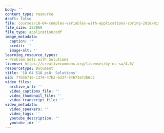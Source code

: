 ```yaml
---
body: ''
content_type: resource
draft: false
file: courses/18-04-complex-variables-with-applications-spring-2018/mit18_04_s18_pset08_sol.pdf
file_size: 327869
file_type: application/pdf
image_metadata:
  caption: ''
  credit: ''
  image-alt: ''
learning_resource_types:
- Problem Sets with Solutions
license: https://creativecommons.org/licenses/by-nc-sa/4.0/
resourcetype: Document
title: '18.04 S18 ps8: Solutions'
uid: 77bb6716-1374-47b2-b337-84671e73b6c2
video_files:
  archive_url: ''
  video_captions_file: ''
  video_thumbnail_file: ''
  video_transcript_file: ''
video_metadata:
  video_speakers: ''
  video_tags: ''
  youtube_description: ''
  youtube_id: ''
---
```

